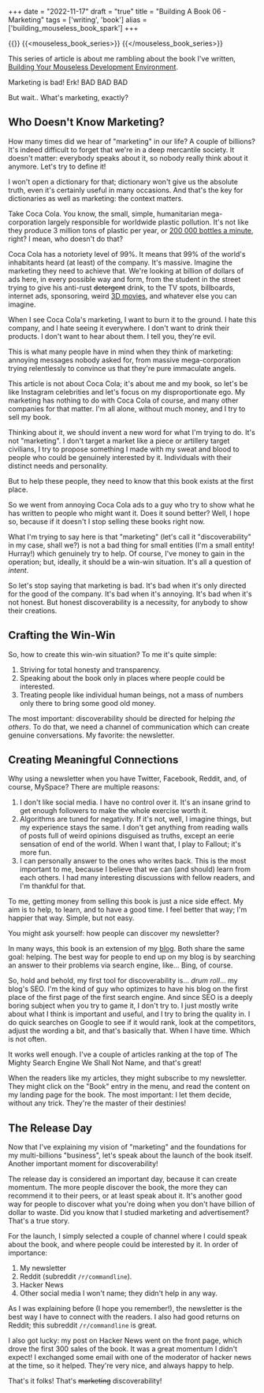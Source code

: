 +++
date = "2022-11-17"
draft = "true"
title = "Building A Book 06 - Marketing"
tags = ['writing', 'book']
alias = ['building_mouseless_book_spark']
+++

{{<series>}}
{{<mouseless_book_series>}}
{{</mouseless_book_series>}}

This series of article is about me rambling about the book I've written, [Building Your Mouseless Development Environment](https://themouseless.dev/).

Marketing is bad! Erk! BAD BAD BAD

But wait.. What's marketing, exactly?

## Who Doesn't Know Marketing?

How many times did we hear of "marketing" in our life? A couple of billions? It's indeed difficult to forget that we're in a deep mercantile society. It doesn't matter: everybody speaks about it, so nobody really think about it anymore. Let's try to define it!

I won't open a dictionary for that; dictionary won't give us the absolute truth, even it's certainly useful in many occasions. And that's the key for dictionaries as well as marketing: the context matters.

Take Coca Cola. You know, the small, simple, humanitarian mega-corporation largely responsible for worldwide plastic pollution. It's not like they produce 3 million tons of plastic per year, or [200 000 bottles a minute](https://www.theverge.com/2020/1/22/21076868/plastic-bottle-coca-cola-davos-world-economic-forum), right? I mean, who doesn't do that?

Coca Cola has a notoriety level of 99%. It means that 99% of the world's inhabitants heard (at least) of the company. It's massive. Imagine the marketing they need to achieve that. We're looking at billion of dollars of ads here, in every possible way and form, from the student in the street trying to give his anti-rust ~~detergent~~ drink, to the TV spots, billboards, internet ads, sponsoring, weird [3D movies](https://www.youtube.com/watch?v=XMrAzq1-S5Y), and whatever else you can imagine.

When I see Coca Cola's marketing, I want to burn it to the ground. I hate this company, and I hate seeing it everywhere. I don't want to drink their products. I don't want to hear about them. I tell you, they're evil.

This is what many people have in mind when they think of marketing: annoying messages nobody asked for, from massive mega-corporation trying relentlessly to convince us that they're pure immaculate angels.

This article is not about Coca Cola; it's about me and my book, so let's be like Instagram celebrities and let's focus on my disproportionate ego. My marketing has nothing to do with Coca Cola of course, and many other companies for that matter. I'm all alone, without much money, and I try to sell my book.

Thinking about it, we should invent a new word for what I'm trying to do. It's not "marketing". I don't target a market like a piece or artillery target civilians, I try to propose something I made with my sweat and blood to people who could be genuinely interested by it. Individuals with their distinct needs and personality.

But to help these people, they need to know that this book exists at the first place.

So we went from annoying Coca Cola ads to a guy who try to show what he has written to people who might want it. Does it sound better? Well, I hope so, because if it doesn't I stop selling these books right now.

What I'm trying to say here is that "marketing" (let's call it "discoverability" in my case, shall we?) is not a bad thing for small entities (I'm a small entity! Hurray!) which genuinely try to help. Of course, I've money to gain in the operation; but, ideally, it should be a win-win situation. It's all a question of *intent*.

So let's stop saying that marketing is bad. It's bad when it's only directed for the good of the company. It's bad when it's annoying. It's bad when it's not honest. But honest discoverability is a necessity, for anybody to show their creations.

## Crafting the Win-Win

So, how to create this win-win situation? To me it's quite simple:

1. Striving for total honesty and transparency.
2. Speaking about the book only in places where people could be interested.
3. Treating people like individual human beings, not a mass of numbers only there to bring some good old money.

The most important: discoverability should be directed for helping *the others*. To do that, we need a channel of communication which can create genuine conversations. My favorite: the newsletter.

## Creating Meaningful Connections

Why using a newsletter when you have Twitter, Facebook, Reddit, and, of course, MySpace? There are multiple reasons:

1. I don't like social media. I have no control over it. It's an insane grind to get enough followers to make the whole exercise worth it.
2. Algorithms are tuned for negativity. If it's not, well, I imagine things, but my experience stays the same. I don't get anything from reading walls of posts full of weird opinions disguised as truths, except an eerie sensation of end of the world. When I want that, I play to Fallout; it's more fun.
3. I can personally answer to the ones who writes back. This is the most important to me, because I believe that we can (and should) learn from each others. I had many interesting discussions with fellow readers, and I'm thankful for that.

To me, getting money from selling this book is just a nice side effect. My aim is to help, to learn, and to have a good time. I feel better that way; I'm happier that way. Simple, but not easy.

You might ask yourself: how people can discover my newsletter?

In many ways, this book is an extension of my [blog](https://thevaluable.dev). Both share the same goal: helping. The best way for people to end up on my blog is by searching an answer to their problems via search engine, like... Bing, of course.

So, hold and behold, my first tool for discoverability is... *drum roll*... my blog's SEO. I'm the kind of guy who optimizes to have his blog on the first place of the first page of the first search engine. And since SEO is a deeply boring subject when you try to game it, I don't try to. I just mostly write about what I think is important and useful, and I try to bring the quality in. I do quick searches on Google to see if it would rank, look at the competitors, adjust the wording a bit, and that's basically that. When I have time. Which is not often.

It works well enough. I've a couple of articles ranking at the top of The Mighty Search Engine We Shall Not Name, and that's great!

When the readers like my articles, they might subscribe to my newsletter. They might click on the "Book" entry in the menu, and read the content on my landing page for the book. The most important: I let them decide, without any trick. They're the master of their destinies!

## The Release Day

Now that I've explaining my vision of "marketing" and the foundations for my multi-billions "business", let's speak about the launch of the book itself. Another important moment for discoverability!

The release day is considered an important day, because it can create momentum. The more people discover the book, the more they can recommend it to their peers, or at least speak about it. It's another good way for people to discover what you're doing when you don't have billion of dollar to waste. Did you know that I studied marketing and advertisement? That's a true story.

For the launch, I simply selected a couple of channel where I could speak about the book, and where people could be interested by it. In order of importance:

1. My newsletter
2. Reddit (subreddit `/r/commandline`).
3. Hacker News
4. Other social media I won't name; they didn't help in any way.

As I was explaining before (I hope you remember!), the newsletter is the best way I have to connect with the readers. I also had good returns on Reddit; this subreddit `/r/commandline` is great.

I also got lucky: my post on Hacker News went on the front page, which drove the first 300 sales of the book. It was a great momentum I didn't expect! I exchanged some email with one of the moderator of hacker news at the time, so it helped. They're very nice, and always happy to help.

That's it folks! That's ~~marketing~~ discoverability!
